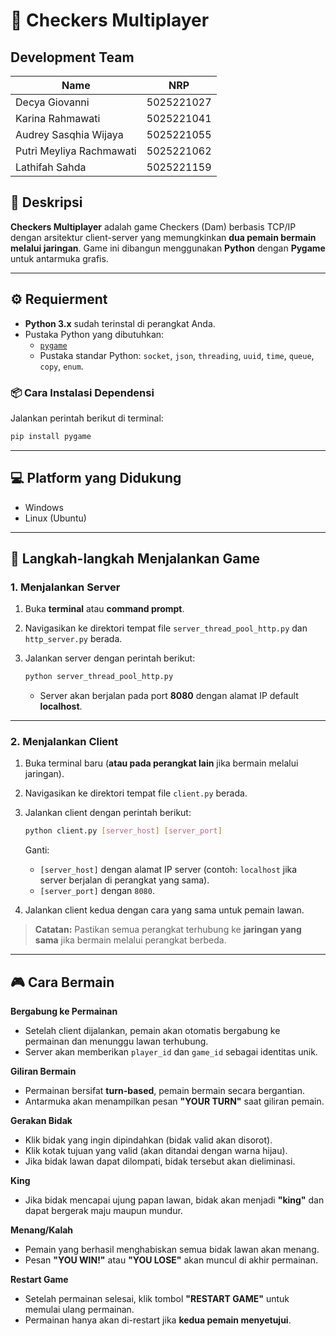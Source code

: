 
# 🏁 Checkers Multiplayer

## Development Team
| Name                      | NRP         |
|---------------------------|-------------|
| Decya Giovanni            | 5025221027  |
| Karina Rahmawati          | 5025221041  |
| Audrey Sasqhia Wijaya     | 5025221055  |
| Putri Meyliya Rachmawati  | 5025221062  |
| Lathifah Sahda            | 5025221159  |


## 📌 Deskripsi

**Checkers Multiplayer** adalah game Checkers (Dam) berbasis TCP/IP dengan arsitektur client-server yang memungkinkan **dua pemain bermain melalui jaringan**. Game ini dibangun menggunakan **Python** dengan **Pygame** untuk antarmuka grafis.

---

## ⚙️ Requierment

- **Python 3.x** sudah terinstal di perangkat Anda.
- Pustaka Python yang dibutuhkan:
  - [`pygame`](https://www.pygame.org/news)
  - Pustaka standar Python: `socket`, `json`, `threading`, `uuid`, `time`, `queue`, `copy`, `enum`.

### 📦 Cara Instalasi Dependensi

Jalankan perintah berikut di terminal:

```bash
pip install pygame
```

---

## 💻 Platform yang Didukung

- Windows
- Linux (Ubuntu)

---

## 🚀 Langkah-langkah Menjalankan Game

### 1. Menjalankan Server

1. Buka **terminal** atau **command prompt**.
2. Navigasikan ke direktori tempat file `server_thread_pool_http.py` dan `http_server.py` berada.
3. Jalankan server dengan perintah berikut:

   ```bash
   python server_thread_pool_http.py
   ```

   - Server akan berjalan pada port **8080** dengan alamat IP default **localhost**.

---

### 2. Menjalankan Client

1. Buka terminal baru (**atau pada perangkat lain** jika bermain melalui jaringan).
2. Navigasikan ke direktori tempat file `client.py` berada.
3. Jalankan client dengan perintah berikut:

   ```bash
   python client.py [server_host] [server_port]
   ```

   Ganti:
   - `[server_host]` dengan alamat IP server (contoh: `localhost` jika server berjalan di perangkat yang sama).
   - `[server_port]` dengan `8080`.

4. Jalankan client kedua dengan cara yang sama untuk pemain lawan.

> **Catatan:** Pastikan semua perangkat terhubung ke **jaringan yang sama** jika bermain melalui perangkat berbeda.

---

## 🎮 Cara Bermain

 **Bergabung ke Permainan**
- Setelah client dijalankan, pemain akan otomatis bergabung ke permainan dan menunggu lawan terhubung.
- Server akan memberikan `player_id` dan `game_id` sebagai identitas unik.

 **Giliran Bermain**
- Permainan bersifat **turn-based**, pemain bermain secara bergantian.
- Antarmuka akan menampilkan pesan **"YOUR TURN"** saat giliran pemain.

 **Gerakan Bidak**
- Klik bidak yang ingin dipindahkan (bidak valid akan disorot).
- Klik kotak tujuan yang valid (akan ditandai dengan warna hijau).
- Jika bidak lawan dapat dilompati, bidak tersebut akan dieliminasi.

 **King**
- Jika bidak mencapai ujung papan lawan, bidak akan menjadi **"king"** dan dapat bergerak maju maupun mundur.

 **Menang/Kalah**
- Pemain yang berhasil menghabiskan semua bidak lawan akan menang.
- Pesan **"YOU WIN!"** atau **"YOU LOSE"** akan muncul di akhir permainan.

 **Restart Game**
- Setelah permainan selesai, klik tombol **"RESTART GAME"** untuk memulai ulang permainan.
- Permainan hanya akan di-restart jika **kedua pemain menyetujui**.
